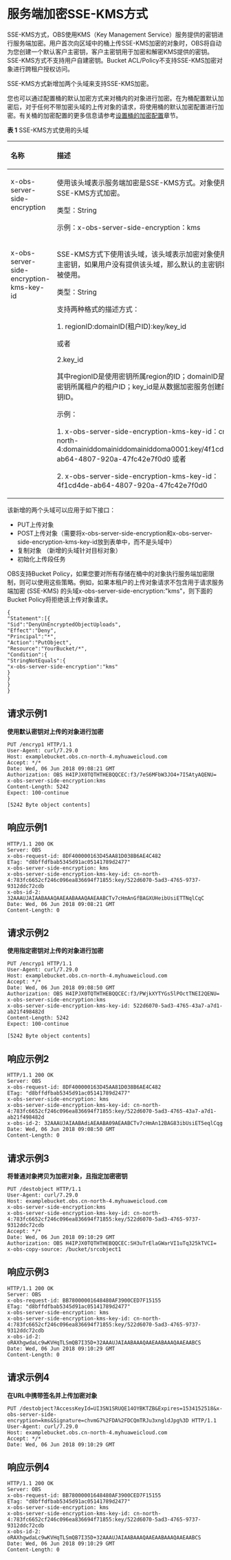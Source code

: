 # 服务端加密SSE-KMS方式<a name="obs_04_0106"></a>

SSE-KMS方式，OBS使用KMS（Key Management Service）服务提供的密钥进行服务端加密。用户首次向区域中的桶上传SSE-KMS加密的对象时，OBS将自动为您创建一个默认客户主密钥，客户主密钥用于加密和解密KMS提供的密钥。SSE-KMS方式不支持用户自建密钥。Bucket ACL/Policy不支持SSE-KMS加密对象进行跨租户授权访问。

SSE-KMS方式新增加两个头域来支持SSE-KMS加密。

您也可以通过配置桶的默认加密方式来对桶内的对象进行加密。在为桶配置默认加密后，对于任何不带加密头域的上传对象的请求，将使用桶的默认加密配置进行加密。有关桶的加密配置的更多信息请参考[设置桶的加密配置](设置桶的加密配置.md)章节。

**表 1**  SSE-KMS方式使用的头域

<a name="table1716921114398"></a>
<table><thead align="left"><tr id="row17170311133917"><th class="cellrowborder" valign="top" width="50%" id="mcps1.2.3.1.1"><p id="p17170131112393"><a name="p17170131112393"></a><a name="p17170131112393"></a>名称</p>
</th>
<th class="cellrowborder" valign="top" width="50%" id="mcps1.2.3.1.2"><p id="p5170161123920"><a name="p5170161123920"></a><a name="p5170161123920"></a>描述</p>
</th>
</tr>
</thead>
<tbody><tr id="row21701119392"><td class="cellrowborder" valign="top" width="50%" headers="mcps1.2.3.1.1 "><p id="p10565331133917"><a name="p10565331133917"></a><a name="p10565331133917"></a>x-obs-server-side-encryption</p>
</td>
<td class="cellrowborder" valign="top" width="50%" headers="mcps1.2.3.1.2 "><p id="p11565431143913"><a name="p11565431143913"></a><a name="p11565431143913"></a>使用该头域表示服务端加密是SSE-KMS方式。对象使用SSE-KMS方式加密。</p>
<p id="p8363154416375"><a name="p8363154416375"></a><a name="p8363154416375"></a>类型：String</p>
<p id="p12566173111399"><a name="p12566173111399"></a><a name="p12566173111399"></a>示例：x-obs-server-side-encryption：kms</p>
</td>
</tr>
<tr id="row11701119396"><td class="cellrowborder" valign="top" width="50%" headers="mcps1.2.3.1.1 "><p id="p125672313392"><a name="p125672313392"></a><a name="p125672313392"></a>x-obs-server-side-encryption-kms-key-id</p>
</td>
<td class="cellrowborder" valign="top" width="50%" headers="mcps1.2.3.1.2 "><p id="p456853193912"><a name="p456853193912"></a><a name="p456853193912"></a>SSE-KMS方式下使用该头域，该头域表示加密对象使用的主密钥，如果用户没有提供该头域，那么默认的主密钥将会被使用。</p>
<p id="p12882047173716"><a name="p12882047173716"></a><a name="p12882047173716"></a>类型：String</p>
<p id="p6679135313114"><a name="p6679135313114"></a><a name="p6679135313114"></a>支持两种格式的描述方式：</p>
<p id="p73846412422"><a name="p73846412422"></a><a name="p73846412422"></a>1. regionID:domainID(租户ID):key/key_id</p>
<p id="p17964154220128"><a name="p17964154220128"></a><a name="p17964154220128"></a>或者</p>
<p id="p090816596123"><a name="p090816596123"></a><a name="p090816596123"></a>2.key_id</p>
<p id="p558627121315"><a name="p558627121315"></a><a name="p558627121315"></a>其中regionID是使用密钥所属region的ID；domainID是使用密钥所属租户的租户ID；key_id是从<span>数据加密服务</span>创建的密钥ID。</p>
<p id="p17830152818144"><a name="p17830152818144"></a><a name="p17830152818144"></a>示例：</p>
<p id="p4765922"><a name="p4765922"></a><a name="p4765922"></a>1. x-obs-server-side-encryption-kms-key-id：cn-north-4:domainiddomainiddomainiddoma0001:key/4f1cd4de-ab64-4807-920a-47fc42e7f0d0  或者</p>
<p id="p9607740151414"><a name="p9607740151414"></a><a name="p9607740151414"></a>2. x-obs-server-side-encryption-kms-key-id：4f1cd4de-ab64-4807-920a-47fc42e7f0d0</p>
</td>
</tr>
</tbody>
</table>

该新增的两个头域可以应用于如下接口：

-   PUT上传对象
-   POST上传对象（需要将x-obs-server-side-encryption和x-obs-server-side-encryption-kms-key-id放到表单中，而不是头域中）
-   复制对象 （新增的头域针对目标对象）
-   初始化上传段任务

OBS支持Bucket Policy，如果您要对所有存储在桶中的对象执行服务端加密限制，则可以使用这些策略。例如，如果本租户的上传对象请求不包含用于请求服务端加密 \(SSE-KMS\) 的头域x-obs-server-side-encryption:"kms"，则下面的Bucket Policy将拒绝该上传对象请求。

```
{
"Statement":[{
"Sid":"DenyUnEncryptedObjectUploads",
"Effect":"Deny",
"Principal":"*",
"Action":"PutObject",
"Resource":"YourBucket/*",
"Condition":{
"StringNotEquals":{
"x-obs-server-side-encryption":"kms"
}
}
}
}
```

## 请求示例1<a name="section9676048111413"></a>

****使用默认密钥对上传的对象进行加密****

```
PUT /encryp1 HTTP/1.1
User-Agent: curl/7.29.0
Host: examplebucket.obs.cn-north-4.myhuaweicloud.com
Accept: */*
Date: Wed, 06 Jun 2018 09:08:21 GMT
Authorization: OBS H4IPJX0TQTHTHEBQQCEC:f3/7eS6MFbW3JO4+7I5AtyAQENU=
x-obs-server-side-encryption:kms
Content-Length: 5242
Expect: 100-continue

[5242 Byte object contents]
```

## 响应示例1<a name="section5769165793118"></a>

```
HTTP/1.1 200 OK
Server: OBS
x-obs-request-id: 8DF400000163D45AA81D038B6AE4C482
ETag: "d8bffdfbab5345d91ac05141789d2477"
x-obs-server-side-encryption: kms
x-obs-server-side-encryption-kms-key-id: cn-north-4:783fc6652cf246c096ea836694f71855:key/522d6070-5ad3-4765-9737-9312ddc72cdb
x-obs-id-2: 32AAAUJAIAABAAAQAAEAABAAAQAAEAABCTv7cHmAnGfBAGXUHeibUsiETTNqlCqC
Date: Wed, 06 Jun 2018 09:08:21 GMT
Content-Length: 0
```

## 请求示例2<a name="section1066121573210"></a>

**使用指定密钥对上传的对象进行加密**

```
PUT /encryp1 HTTP/1.1
User-Agent: curl/7.29.0
Host: examplebucket.obs.cn-north-4.myhuaweicloud.com
Accept: */*
Date: Wed, 06 Jun 2018 09:08:50 GMT
Authorization: OBS H4IPJX0TQTHTHEBQQCEC:f3/PWjkXYTYGs5lPOctTNEI2QENU=
x-obs-server-side-encryption:kms
x-obs-server-side-encryption-kms-key-id: 522d6070-5ad3-4765-43a7-a7d1-ab21f498482d
Content-Length: 5242
Expect: 100-continue

[5242 Byte object contents]
```

## 响应示例2<a name="section3936203519339"></a>

```
HTTP/1.1 200 OK
Server: OBS
x-obs-request-id: 8DF400000163D45AA81D038B6AE4C482
ETag: "d8bffdfbab5345d91ac05141789d2477"
x-obs-server-side-encryption: kms
x-obs-server-side-encryption-kms-key-id: cn-north-4:783fc6652cf246c096ea836694f71855:key/522d6070-5ad3-4765-43a7-a7d1-ab21f498482d
x-obs-id-2: 32AAAUJAIAABAdiAEAABA09AEAABCTv7cHmAn12BAG83ibUsiET5eqlCqg
Date: Wed, 06 Jun 2018 09:08:50 GMT
Content-Length: 0
```

## 请求示例3<a name="section1354925617332"></a>

**将普通对象拷贝为加密对象，且指定加密密钥**

```
PUT /destobject HTTP/1.1
User-Agent: curl/7.29.0
Host: examplebucket.obs.cn-north-4.myhuaweicloud.com
x-obs-server-side-encryption:kms
x-obs-server-side-encryption-kms-key-id: cn-north-4:783fc6652cf246c096ea836694f71855:key/522d6070-5ad3-4765-9737-9312ddc72cdb
Accept: */*
Date: Wed, 06 Jun 2018 09:10:29 GMT
Authorization: OBS H4IPJX0TQTHTHEBQQCEC:SH3uTrElaGWarVI1uTq325kTVCI=
x-obs-copy-source: /bucket/srcobject1
```

## 响应示例3<a name="section1665573753412"></a>

```
HTTP/1.1 200 OK
Server: OBS
x-obs-request-id: BB78000001648480AF3900CED7F15155
ETag: "d8bffdfbab5345d91ac05141789d2477"
x-obs-server-side-encryption: kms
x-obs-server-side-encryption-kms-key-id: cn-north-4:783fc6652cf246c096ea836694f71855:key/522d6070-5ad3-4765-9737-9312ddc72cdb
x-obs-id-2: oRAXhgwdaLc9wKVHqTLSmQB7I35D+32AAAUJAIAABAAAQAAEAABAAAQAAEAABCS
Date: Wed, 06 Jun 2018 09:10:29 GMT
Content-Length: 0
```

## 请求示例4<a name="section9689143461811"></a>

**在URL中携带签名并上传加密对象**

```
PUT /destobject?AccessKeyId=UI3SN1SRUQE14OYBKTZB&Expires=1534152518&x-obs-server-side-encryption=kms&Signature=chvmG7%2FDA%2FDCQmTRJu3xngldJpg%3D HTTP/1.1
User-Agent: curl/7.29.0
Host: examplebucket.obs.cn-north-4.myhuaweicloud.com
Accept: */*
Date: Wed, 06 Jun 2018 09:10:29 GMT
```

## 响应示例4<a name="section1970120340184"></a>

```
HTTP/1.1 200 OK
Server: OBS
x-obs-request-id: BB78000001648480AF3900CED7F15155
ETag: "d8bffdfbab5345d91ac05141789d2477"
x-obs-server-side-encryption: kms
x-obs-server-side-encryption-kms-key-id: cn-north-4:783fc6652cf246c096ea836694f71855:key/522d6070-5ad3-4765-9737-9312ddc72cdb
x-obs-id-2: oRAXhgwdaLc9wKVHqTLSmQB7I35D+32AAAUJAIAABAAAQAAEAABAAAQAAEAABCS
Date: Wed, 06 Jun 2018 09:10:29 GMT
Content-Length: 0
```

